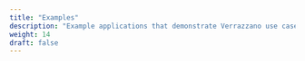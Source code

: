 ```yaml
---
title: "Examples"
description: "Example applications that demonstrate Verrazzano use case scenarios"
weight: 14
draft: false
---
```

